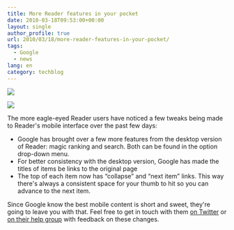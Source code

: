 ```yaml
---
title: More Reader features in your pocket
date: 2010-03-18T09:53:00+00:00
layout: single
author_profile: true
url: 2010/03/18/more-reader-features-in-your-pocket/
tags:
  - Google
  - news
lang: en
category: techblog
---
```

[![](http://4.bp.blogspot.com/_vaUVXcmC3OI/S6Hw3zEHkqI/AAAAAAAABSg/gebaAPxhcsE/s1600/menu-options.png)](http://4.bp.blogspot.com/_vaUVXcmC3OI/S6Hw3zEHkqI/AAAAAAAABSg/gebaAPxhcsE/s1600-h/menu-options.png)

[![](http://1.bp.blogspot.com/_vaUVXcmC3OI/S6Hw37KWEJI/AAAAAAAABSk/ZyK2Ewz2Sps/s1600/mobile-header.png)](http://1.bp.blogspot.com/_vaUVXcmC3OI/S6Hw37KWEJI/AAAAAAAABSk/ZyK2Ewz2Sps/s1600-h/mobile-header.png)

The more eagle-eyed Reader users have noticed a few tweaks being made to Reader's mobile interface over the past few days:

* Google has brought over a few more features from the desktop version of Reader: magic ranking and search. Both can be found in the option drop-down menu.
* For better consistency with the desktop version, Google has made the titles of items be links to the original page
* The top of each item now has “collapse” and “next item” links. This way there's always a consistent space for your thumb to hit so you can advance to the next item.

Since Google know the best mobile content is short and sweet, they're going to leave you with that. Feel free to get in touch with them [on Twitter](http://twitter.com/googlereader) or [on their help group](http://www.google.com/support/forum/p/reader) with feedback on these changes.
